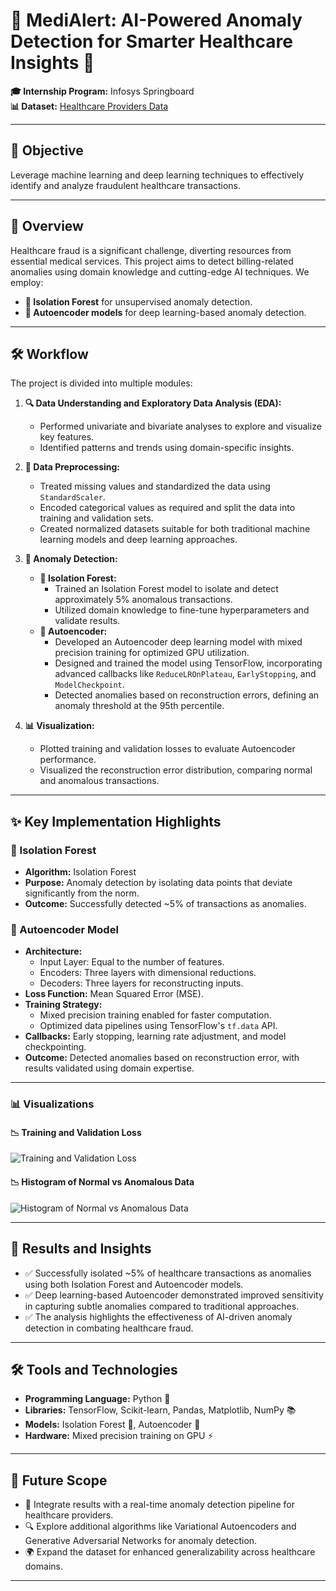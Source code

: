 # 🌟 MediAlert: AI-Powered Anomaly Detection for Smarter Healthcare Insights 🌟  

**🎓 Internship Program:** Infosys Springboard  
**📊 Dataset:** [Healthcare Providers Data](https://www.kaggle.com/datasets/tamilsel/healthcare-providers-data)  

---

## 🎯 Objective  
Leverage machine learning and deep learning techniques to effectively identify and analyze fraudulent healthcare transactions.  

---

## 🏥 Overview  
Healthcare fraud is a significant challenge, diverting resources from essential medical services. This project aims to detect billing-related anomalies using domain knowledge and cutting-edge AI techniques. We employ:  
- **🌲 Isolation Forest** for unsupervised anomaly detection.  
- **🧠 Autoencoder models** for deep learning-based anomaly detection.  

---

## 🛠️ Workflow  

The project is divided into multiple modules:  

1. **🔍 Data Understanding and Exploratory Data Analysis (EDA):**  
   - Performed univariate and bivariate analyses to explore and visualize key features.  
   - Identified patterns and trends using domain-specific insights.  

2. **🧹 Data Preprocessing:**  
   - Treated missing values and standardized the data using `StandardScaler`.  
   - Encoded categorical values as required and split the data into training and validation sets.  
   - Created normalized datasets suitable for both traditional machine learning models and deep learning approaches.  

3. **🚨 Anomaly Detection:**  
   - **🌲 Isolation Forest:**  
     - Trained an Isolation Forest model to isolate and detect approximately 5% anomalous transactions.  
     - Utilized domain knowledge to fine-tune hyperparameters and validate results.  
   - **🧠 Autoencoder:**  
     - Developed an Autoencoder deep learning model with mixed precision training for optimized GPU utilization.  
     - Designed and trained the model using TensorFlow, incorporating advanced callbacks like `ReduceLROnPlateau`, `EarlyStopping`, and `ModelCheckpoint`.  
     - Detected anomalies based on reconstruction errors, defining an anomaly threshold at the 95th percentile.  

4. **📊 Visualization:**  
   - Plotted training and validation losses to evaluate Autoencoder performance.  
   - Visualized the reconstruction error distribution, comparing normal and anomalous transactions.  

---

## ✨ Key Implementation Highlights  

### 🌲 Isolation Forest  
- **Algorithm:** Isolation Forest  
- **Purpose:** Anomaly detection by isolating data points that deviate significantly from the norm.  
- **Outcome:** Successfully detected ~5% of transactions as anomalies.  

### 🧠 Autoencoder Model  
- **Architecture:**  
  - Input Layer: Equal to the number of features.  
  - Encoders: Three layers with dimensional reductions.  
  - Decoders: Three layers for reconstructing inputs.  
- **Loss Function:** Mean Squared Error (MSE).  
- **Training Strategy:**  
  - Mixed precision training enabled for faster computation.  
  - Optimized data pipelines using TensorFlow's `tf.data` API.  
- **Callbacks:** Early stopping, learning rate adjustment, and model checkpointing.  
- **Outcome:** Detected anomalies based on reconstruction error, with results validated using domain expertise.  

---

### 📊 Visualizations  

#### 📉 Training and Validation Loss  
![Training and Validation Loss](https://github.com/user-attachments/assets/c77161d7-ae22-41ef-b160-e3388d36ec67)  

#### 📉 Histogram of Normal vs Anomalous Data
![Histogram of Normal vs Anomalous Data](https://github.com/user-attachments/assets/193a7bce-624c-4337-96a0-c829ac27d230)  

---

## 🌟 Results and Insights  

- ✅ Successfully isolated ~5% of healthcare transactions as anomalies using both Isolation Forest and Autoencoder models.  
- ✅ Deep learning-based Autoencoder demonstrated improved sensitivity in capturing subtle anomalies compared to traditional approaches.  
- ✅ The analysis highlights the effectiveness of AI-driven anomaly detection in combating healthcare fraud.  

---

## 🛠️ Tools and Technologies  

- **Programming Language:** Python 🐍  
- **Libraries:** TensorFlow, Scikit-learn, Pandas, Matplotlib, NumPy 📚  
- **Models:** Isolation Forest 🌲, Autoencoder 🧠  
- **Hardware:** Mixed precision training on GPU ⚡  

---

## 🚀 Future Scope  

- 🔗 Integrate results with a real-time anomaly detection pipeline for healthcare providers.  
- 🔍 Explore additional algorithms like Variational Autoencoders and Generative Adversarial Networks for anomaly detection.  
- 🌍 Expand the dataset for enhanced generalizability across healthcare domains.  

---
